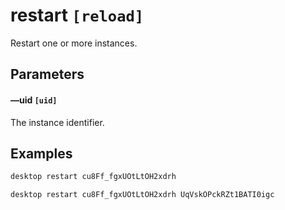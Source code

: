 # restart `[reload]`

Restart one or more instances.

## Parameters

#### &ndash;&ndash;uid `[uid]`

The instance identifier.

## Examples

<code-group>
<code-block title="Restart an instance">

```bash
desktop restart cu8Ff_fgxUOtLtOH2xdrh
```

</code-block>
<code-block title="Restart multiple instances">

```bash
desktop restart cu8Ff_fgxUOtLtOH2xdrh UqVskOPckRZt1BATI0igc
```

</code-block>
</code-group>
